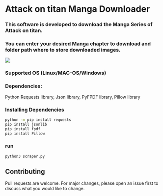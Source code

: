 # Attack on titan Manga Downloader

### This software is developed to download the Manga Series of Attack on titan.
### You can enter your desired Manga chapter to download and folder path where to store downloaded images.


![ ](https://github.com/SpookyPinkyTux/Attack-on-titan-scraper/blob/master/img/attack-titan-icon.jpg?raw=true)

### Supported OS (Linux/MAC-OS/Windows)

### Dependencies:
Python Requests library, Json library, PyFPDF library, Pillow library

### Installing Dependencies

```bash
python -m pip install requests
pip install jsonlib
pip install fpdf
pip install Pillow
```

### run
```bash
python3 scraper.py
```

## Contributing
Pull requests are welcome. For major changes, please open an issue first to discuss what you would like to change.
